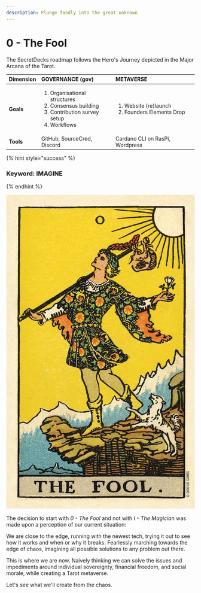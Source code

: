 ```yaml
---
description: Plunge fondly into the great unknown
---
```


# 0 - The Fool

The SecretDecks roadmap follows the Hero's Journey depicted in the Major Arcana of the Tarot.

<table>
  <thead>
    <tr>
      <th style="text-align:left">Dimension</th>
      <th style="text-align:left">GOVERNANCE (gov)</th>
      <th style="text-align:left">METAVERSE</th>
    </tr>
  </thead>
  <tbody>
    <tr>
      <td style="text-align:left"><b>Goals</b>
      </td>
      <td style="text-align:left">
        <p></p>
        <ol>
          <li>Organisational structures</li>
          <li>Consensus building</li>
          <li>Contribution survey setup</li>
          <li>Workflows</li>
        </ol>
      </td>
      <td style="text-align:left">
        <p></p>
        <ol>
          <li>Website (re)launch</li>
          <li>Founders Elements Drop</li>
        </ol>
      </td>
    </tr>
    <tr>
      <td style="text-align:left"><b>Tools</b>
      </td>
      <td style="text-align:left">GitHub, SourceCred, Discord</td>
      <td style="text-align:left">Cardano CLI on RasPi, Wordpress</td>
    </tr>
  </tbody>
</table>

{% hint style="success" %}
### Keyword: **IMAGINE**
{% endhint %}

![Rider Waite Tarot: Pamela Smith Commemorative Edition](../.gitbook/assets/image%20%286%29.png)

The decision to start with _0 - The Fool_ and not with _I - The_ _Magician_ was made upon a perception of our current situation:

We are close to the edge, running with the newest tech, trying it out to see how it works and when or why it breaks. Fearlessly marching towards the edge of chaos, imagining all possible solutions to any problem out there. 

This is where we are now. Naively thinking we can solve the issues and impediments around individual sovereignty, financial freedom, and social morale, while creating a Tarot metaverse.

Let's see what we'll create from the chaos.

### 



